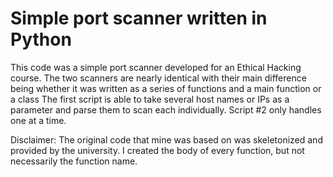 # Simple port scanner written in Python 
This code was a simple port scanner developed for an Ethical Hacking course. 
The two scanners are nearly identical with their main difference being whether it was written as a series of functions and a main function or a class
The first script is able to take several host names or IPs as a parameter and parse them to scan each individually. Script #2 only handles one at a time.

Disclaimer: The original code that mine was based on was skeletonized and provided by the university. I created the body of every function, but not necessarily the function name.
